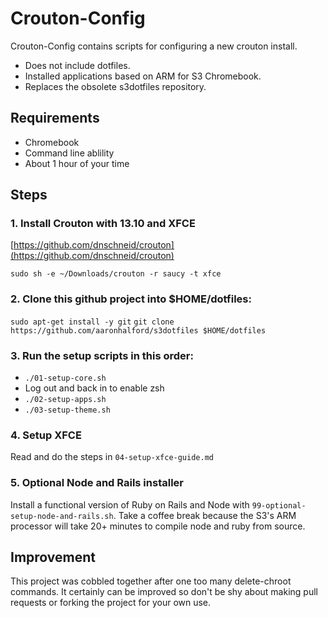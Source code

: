 Crouton-Config
==============

Crouton-Config contains scripts for configuring a new crouton install.

* Does not include dotfiles.
* Installed applications based on ARM for S3 Chromebook.
* Replaces the obsolete s3dotfiles repository.

Requirements
------------

* Chromebook
* Command line ablility
* About 1 hour of your time

Steps
-----

### 1. Install Crouton with 13.10 and XFCE

[https://github.com/dnschneid/crouton](https://github.com/dnschneid/crouton)

```sudo sh -e ~/Downloads/crouton -r saucy -t xfce```

### 2. Clone this github project into $HOME/dotfiles:

```sudo apt-get install -y git```
```git clone https://github.com/aaronhalford/s3dotfiles $HOME/dotfiles```

### 3. Run the setup scripts in this order:

* ```./01-setup-core.sh```
* Log out and back in to enable zsh
* ```./02-setup-apps.sh```
* ```./03-setup-theme.sh```

### 4. Setup XFCE

Read and do the steps in ```04-setup-xfce-guide.md```

### 5. Optional Node and Rails installer

Install a functional version of Ruby on Rails and Node with `99-optional-setup-node-and-rails.sh`. Take a coffee break because the S3's ARM processor will take 20+ minutes to compile node and ruby from source.

Improvement
-----------

This project was cobbled together after one too many delete-chroot commands. It certainly can be improved so don't be shy about making pull requests or forking the project for your own use.
